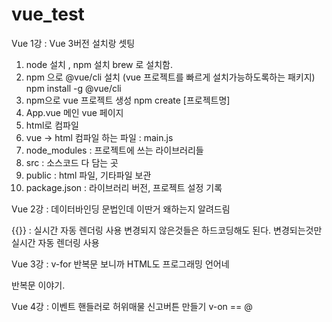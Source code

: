 # vue_test
Vue 1강 : Vue 3버전 설치랑 셋팅

1. node 설치 , npm 설치
brew 로 설치함.
2. npm 으로 @vue/cli 설치 (vue 프로젝트를 빠르게 설치가능하도록하는 패키지)
npm install -g @vue/cli
3. npm으로 vue 프로젝트 생성
npm create [프로젝트명]
4. App.vue 메인 vue 페이지
5. html로 컴파일
6. vue -> html 컴파일 하는 파일 : main.js
7. node_modules : 프로젝트에 쓰는 라이브러리들
8. src : 소스코드 다 담는 곳
9. public : html 파일, 기타파일 보관
10. package.json : 라이브러리 버전, 프로젝트 설정 기록


Vue 2강 : 데이터바인딩 문법인데 이딴거 왜하는지 알려드림

{{}} : 실시간 자동 렌더링 사용
변경되지 않은것들은 하드코딩해도 된다.
변경되는것만 실시간 자동 렌더링 사용


Vue 3강 : v-for 반복문 보니까 HTML도 프로그래밍 언어네

반복문 이야기.

Vue 4강 : 이벤트 핸들러로 허위매물 신고버튼 만들기
v-on == @

